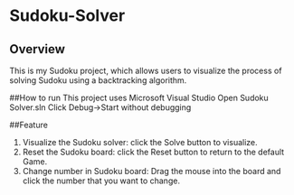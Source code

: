 # Sudoku-Solver

## Overview
This is my Sudoku project, which allows users to visualize the process of solving Sudoku using a backtracking algorithm.

##How to run
This project uses Microsoft Visual Studio
Open Sudoku Solver.sln
Click Debug->Start without debugging

##Feature
1. Visualize the Sudoku solver: click the Solve button to visualize.
2. Reset the Sudoku board: click the Reset button to return to the default Game.
3. Change number in Sudoku board: Drag the mouse into the board and click the number that you want to change.
